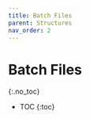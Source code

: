 ```yaml
---
title: Batch Files
parent: Structures
nav_order: 2
---
```


# Batch Files
{:.no_toc}

* TOC
{:toc}

